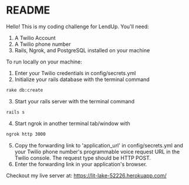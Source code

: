 # README

Hello! This is my coding challenge for LendUp. You'll need:
1. A Twilio Account
2. A Twilio phone number
3. Rails, Ngrok, and PostgreSQL installed on your machine

To run locally on your machine:
1. Enter your Twilio credentials in config/secrets.yml
2. Initialize your rails database with the terminal command
```sh
rake db:create
```
3. Start your rails server with the terminal command
```sh
rails s
```
4. Start ngrok in another terminal tab/window with
```sh
ngrok http 3000
```
5. Copy the forwarding link to 'application_url' in config/secrets.yml and your Twilio phone number's programmable voice request URL in the Twilio console. The request type should be HTTP POST.
6. Enter the forwarding link in your application's browser.

Checkout my live server at: https://lit-lake-52226.herokuapp.com/
